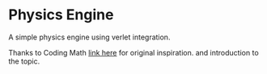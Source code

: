 # Physics Engine
A simple physics engine using verlet integration.

Thanks to Coding Math [link here](https://www.youtube.com/@codingmath) for original inspiration. and introduction to the topic.
